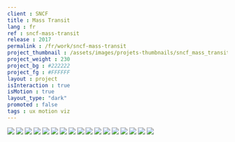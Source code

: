 ```yaml
---
client : SNCF
title : Mass Transit
lang : fr
ref : sncf-mass-transit
release : 2017
permalink : /fr/work/sncf-mass-transit
project_thumbnail : /assets/images/projets-thumbnails/sncf_mass_transit_thumb.webp
project_weight : 230
project_bg : #222222
project_fg : #FFFFFF
layout : project
isInteraction : true
isMotion : true
layout_type: "dark"
promoted : false
tags : ux motion viz
---
```


![](/assets/images/projets/sncf_mass_transit-1.webp)
![](/assets/images/projets/sncf_mass_transit-2.webp)
![](/assets/images/projets/sncf_mass_transit-3.webp)
![](/assets/images/projets/sncf_mass_transit-4.webp)
![](/assets/images/projets/sncf_mass_transit-5.webp)
![](/assets/images/projets/sncf_mass_transit-11.webp)
![](/assets/images/projets/sncf_mass_transit-12.webp)
![](/assets/images/projets/sncf_mass_transit-13.webp)
![](/assets/images/projets/sncf_mass_transit-14.webp)
![](/assets/images/projets/sncf_mass_transit-15.webp)
![](/assets/images/projets/sncf_mass_transit-16.webp)
![](/assets/images/projets/sncf_mass_transit-21.webp)
![](/assets/images/projets/sncf_mass_transit-22.webp)
![](/assets/images/projets/sncf_mass_transit-23.webp)
![](/assets/images/projets/sncf_mass_transit-24.webp)
![](/assets/images/projets/sncf_mass_transit-25.webp)
![](/assets/images/projets/sncf_mass_transit-26.webp)